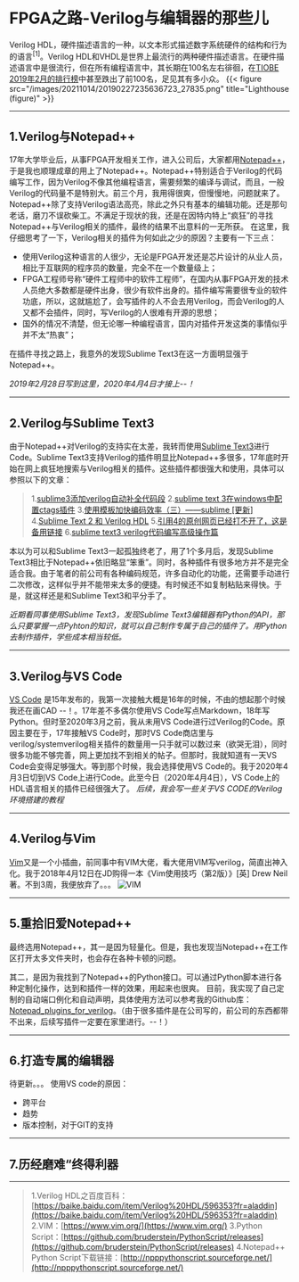 # FPGA之路-Verilog与编辑器的那些儿



Verilog HDL，硬件描述语言的一种，以文本形式描述数字系统硬件的结构和行为的语言<sup>[1]</sup>。Verilog HDL和VHDL是世界上最流行的两种硬件描述语言。在硬件描述语言中是很流行，但在所有编程语言中，其长期在100名左右徘徊，在[TIOBE 2019年2月的排行榜](https://www.tiobe.com/tiobe-index/)中甚至跌出了前100名，足见其有多小众。
{{< figure src="/images/20211014/20190227235636723_27835.png" title="Lighthouse (figure)" >}}


---
##  1.Verilog与Notepad++ 

17年大学毕业后，从事FPGA开发相关工作，进入公司后，大家都用[Notepad++](https://notepad-plus-plus.org/)，于是我也顺理成章的用上了Notepad++。Notepad++特别适合于Verilog的代码编写工作，因为Verilog不像其他编程语言，需要频繁的编译与调试，而且，一般Verilog的代码量不是特别大。前三个月，我用得很爽，但慢慢地，问题就来了。Notepad++除了支持Verilog语法高亮，除此之外只有基本的编辑功能。还是那句老话，磨刀不误砍柴工。不满足于现状的我，还是在因特内特上“疯狂”的寻找Notepad++与Verilog相关的插件，最终的结果不出意料的一无所获。
在这里，我仔细思考了一下，Verilog相关的插件为何如此之少的原因？主要有一下三点：

- 使用Verilog这种语言的人很少，无论是FPGA开发还是芯片设计的从业人员，相比于互联网的程序员的数量，完全不在一个数量级上；
- FPGA工程师号称“硬件工程师中的软件工程师”，在国内从事FPGA开发的技术人员绝大多数都是硬件出身，很少有软件出身的。插件编写需要很专业的软件功底，所以，这就尴尬了，会写插件的人不会去用Verilog，而会Verilog的人又都不会插件，同时，写Verilog的人很难有开源的思想；
- 国外的情况不清楚，但无论哪一种编程语言，国内对插件开发这类的事情似乎并不太“热衷”；

在插件寻找之路上，我意外的发现Sublime Text3在这一方面明显强于Notepad++。

*2019年2月28日写到这里，2020年4月4日才接上--！*

---
##  2.Verilog与Sublime Text3
由于Notepad++对Verilog的支持实在太差，我转而使用[Sublime Text3](https://sublimetextcn.com/)进行Code。Sublime Text3支持Verilog的插件明显比Notepad++多很多，17年底时开始在网上疯狂地搜索与Verilog相关的插件。这些插件都很强大和使用，具体可以参照以下的文章：
> 1.[sublime3添加verilog自动补全代码段](https://blog.csdn.net/lx520aa/article/details/77848422)
> 2.[sublime text 3在windows中配置ctags插件](https://blog.csdn.net/lijing198997/article/details/47724749)
> 3.[使用模板加快编码效率（三）——sublime [更新]](https://blog.csdn.net/k331922164/article/details/48092291)
> 4.[Sublime Text 2 和 Verilog HDL](http://quqian110.github.io/pages/2014107/04/sublime_text_2_and_verilog.html)
> 5.[引用4的原创网页已经打不开了，这是备用链接](https://blog.csdn.net/David_xtd/article/details/46373419)
> 6.[sublime text3 verilog代码编写高级操作篇](https://www.cnblogs.com/hqz68/p/9825785.html)

本以为可以和Sublime Text3一起孤独终老了，用了1个多月后，发现Sublime Text3相比于Notepad++依旧略显“笨重”。同时，各种插件有很多地方并不是完全适合我。由于笔者的前公司有各种编码规范，许多自动化的功能，还需要手动进行二次修改，这样似乎并不能带来太多的便捷。有时候还不如复制粘贴来得快。于是，就这样还是和Sublime Text3和平分手了。

*近期看同事使用Sublime Text3，发现Sublime Text3编辑器有Python的API，那么只要掌握一点Pyhton的知识，就可以自己制作专属于自己的插件了。用Python去制作插件，学些成本相当较低。*

--- 
##  3.Verilog与VS Code
[VS Code](https://code.visualstudio.com/) 是15年发布的，我第一次接触大概是16年的时候，不由的想起那个时候我还在画CAD --！。17年差不多偶尔使用VS Code写点Markdown，18年写Python。但时至2020年3月之前，我从未用VS Code进行过Verilog的Code。原因主要在于，17年接触VS Code时，那时VS Code商店里与verilog/systemverilog相关插件的数量用一只手就可以数过来（欲哭无泪），同时很多功能不够完善，网上更加找不到相关的帖子。但那时，我就知道有一天VS Code会变得足够强大。等到那个时候，我会选择使用VS Code的。我于2020年4月3日切到VS Code上进行Code。此至今日（2020年4月4日），VS Code上的HDL语言相关的插件已经很强大了。
 *后续，我会写一些关于VS CODE的Verilog环境搭建的教程*
 
---
##  4.Verilog与Vim
[Vim](https://www.vim.org/)又是一个小插曲，前同事中有VIM大佬，看大佬用VIM写verilog，简直出神入化。我于2018年4月12日在JD购得一本《Vim使用技巧（第2版）》[英] Drew Neil著。不到3周，我便放弃了。。。
![VIM](_v_images/20200404152146872_17174.png)

---
##  5.重拾旧爱Notepad++
最终选用Notepad++，其一是因为轻量化。但是，我也发现当Notepad++在工作区打开太多文件夹时，也会存在各种卡顿的问题。

其二，是因为我找到了Notepad++的Python接口。可以通过Python脚本进行各种定制化操作，达到和插件一样的效果，用起来也很爽。
目前，我实现了自己定制的自动端口例化和自动声明，具体使用方法可以参考我的Github库：[Notepad_plugins_for_verilog](https://github.com/MineFujiko/Notepad_plugins_for_verilog)。（由于很多插件是在公司写的，前公司的东西都带不出来，后续写插件一定要在家里进行。--！）

---
##  6.打造专属的编辑器
待更新。。。
使用VS code的原因：
 - 跨平台
 - 趋势
 - 版本控制，对于GIT的支持

--- 

##  7.历经磨难“终得利器

---
> 1.Verilog HDL之百度百科：[https://baike.baidu.com/item/Verilog%20HDL/596353?fr=aladdin](https://baike.baidu.com/item/Verilog%20HDL/596353?fr=aladdin)
> 2.VIM：[https://www.vim.org/](https://www.vim.org/)
> 3.Python Script：[https://github.com/bruderstein/PythonScript/releases](https://github.com/bruderstein/PythonScript/releases)
> 4.Notepad++ Python Script下载链接：[http://npppythonscript.sourceforge.net/](http://npppythonscript.sourceforge.net/)

